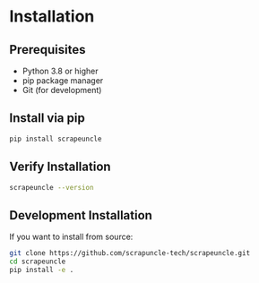 # Installation

## Prerequisites
- Python 3.8 or higher
- pip package manager
- Git (for development)

## Install via pip
```bash
pip install scrapeuncle
```

## Verify Installation
```bash
scrapeuncle --version
```

## Development Installation
If you want to install from source:

```bash
git clone https://github.com/scrapuncle-tech/scrapeuncle.git
cd scrapeuncle
pip install -e .
``` 